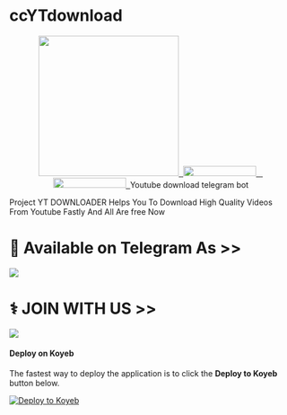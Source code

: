 # ccYTdownload

<p align="center">
  <a href="https://www.python.org">
    <img src="http://ForTheBadge.com/images/badges/made-with-python.svg" width ="250">
  </a>
  <a href="https://t.me/CinemaCompanyofficials">
    &nbsp;<img src="https://img.shields.io/badge/CinemaCompany%20%F0%9D%95%8F%20Officials-Channel-blue?style=flat-square&logo=telegram" width="130" height="18">&nbsp;
  </a>
  <a href="https://t.me/Tiyaan_bots">
    &nbsp;<img src="https://img.shields.io/badge/Tiyaan%20%F0%9D%95%8F%20Bots-Group-blue?style=flat-square&logo=telegram" width="130" height="18">&nbsp;
  </a>
Youtube download telegram bot

Project YT DOWNLOADER Helps You To Download High Quality Videos From Youtube Fastly And All Are free Now

# 🔐 Available on Telegram As >> <br>
<a href="https://t.me/YT_Youtube_download_Cc_bot"><img src="https://img.shields.io/badge/SEE-TELEGRAM%20BOT-white.svg?logo=Telegram"></a>


# ⚕️ JOIN WITH US >>

<a href="https://t.me/Tiyaan_bots"><img src="https://img.shields.io/badge/Join-Telegram%20SUPGroup-red.svg?logo=Telegram"></a>

  
  #### Deploy on Koyeb

The fastest way to deploy the application is to click the **Deploy to Koyeb** button below.


[![Deploy to Koyeb](https://www.koyeb.com/static/images/deploy/button.svg)](https://app.koyeb.com/deploy?type=git&repository=github.com/Srehrix/ccYTdownload&branch=main&name=ytdownloader)
